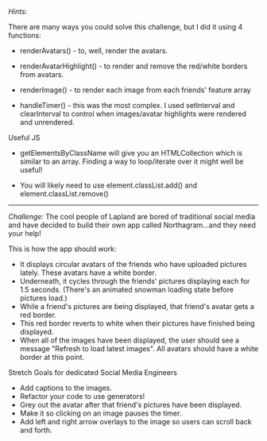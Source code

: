 *Hints:*

There are many ways you could solve this challenge, but I did it using 4 functions:

- renderAvatars() - to, well, render the avatars.

- renderAvatarHighlight() - to render and remove the red/white borders from avatars.

- renderImage() - to render each image from each friends' feature array

- handleTimer() - this was the most complex. I used setInterval and clearInterval to control when images/avatar highlights were rendered and unrendered.

Useful JS

- getElementsByClassName will give you an HTMLCollection which is similar to an array. Finding a way to loop/iterate over it might well be useful!

- You will likely need to use element.classList.add() and element.classList.remove()

---

*Challenge:*
The cool people of Lapland are bored of traditional social media and have decided to build their own app called Northagram...and they need your help!

This is how the app should work:
- It displays circular avatars of the friends who have uploaded pictures lately. These avatars have a white border.
- Underneath, it cycles through the friends' pictures displaying each for 1.5 seconds. (There's an animated snowman loading state before pictures load.)
- While a friend's pictures are being displayed, that friend's avatar gets a red border.
- This red border reverts to white when their pictures have finished being displayed.
- When all of the images have been displayed, the user should see a message "Refresh to load latest images". All avatars should have a white border at this point.

Stretch Goals for dedicated Social Media Engineers

- Add captions to the images.
- Refactor your code to use generators!
- Grey out the avatar after that friend's pictures have been displayed.
- Make it so clicking on an image pauses the timer.
- Add left and right arrow overlays to the image so users can scroll back and forth.
